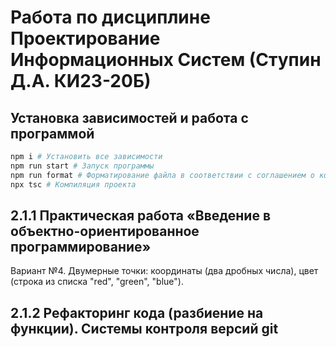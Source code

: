 # Работа по дисциплине Проектирование Информационных Систем (Ступин Д.А. КИ23-20Б)

## Установка зависимостей и работа с программой

```bash
npm i # Установить все зависимости
npm run start # Запуск программы
npm run format # Форматирование файла в соответствии с соглашением о кодировании Prettier
npx tsc # Компиляция проекта
```

## 2.1.1 Практическая работа «Введение в объектно-ориентированное программирование»
Вариант №4. Двумерные точки: координаты (два дробных числа), цвет (строка из списка
"red", "green", "blue").

## 2.1.2 Рефакторинг кода (разбиение на функции). Системы контроля версий git


